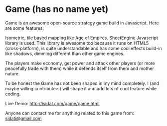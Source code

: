 Game (has no name yet)
====

Game is an awesome open-source strategy game build in Javascript. Here are some features:

Isometric, tile based mapping like Age of Empires. SheetEngine Javascript library is used. This library is awesome too because it runs on HTML5 (cross-platform), is quite understandable and has some cool effects build-in like shadows, dimming different than other game engines.
	
The players make economy, get power and attack other players (or more peacefully trade with them) while it defends itself from them and mother nature.
	
To be honest the Game has not been shaped in my mind completely. I (and maybe willing contributers) will shape it and add lots of cool feature while coding.

Live Demo: http://isidat.com/game/game.html
	
Anyone can contact me for anything related to this game from: sidati@gmail.com
